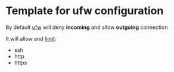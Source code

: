 # Template for ufw configuration

By default [ufw](https://wiki.debian.org/Uncomplicated%20Firewall%20%28ufw%29) will deny **incoming** and allow **outgoing** connection

It will allow and [limit](https://manpages.debian.org/stable/ufw/ufw.8.en.html#RULE_SYNTAX):

- ssh
- http
- https
